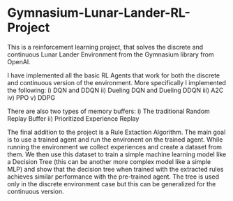 # Gymnasium-Lunar-Lander-RL-Project
This is a reinforcement learning project, that solves the discrete and continuous Lunar Lander Environment from the Gymnasium library from OpenAI. 

I have implemented all the basic RL Agents that work for both the discrete and continuous version of the environment. More specifically I implemented the following: 
i) DQN and DDQN 
ii) Dueling DQN and Dueling DDQN
iii) A2C 
iv) PPO
v) DDPG

There are also two types of memory buffers: 
i) The traditional Random Replay Buffer 
ii) Prioritized Experience Replay

The final addition to the project is a Rule Extaction Algorithm. The main goal is to use a trained agent and run the environent on the trained agent. While running the environment we collect experiences and create a dataset from them. We then use this dataset to train a simple machine learning model like a Decision Tree (this can be another more complex model like a simple MLP) and show that the decision tree when trained with the extracted rules achieves similar performance with the pre-trained agent. The tree is used only in the discrete environment case but this can be generalized for the continuous version. 
